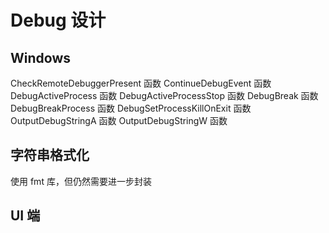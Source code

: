 # Debug 设计

## Windows

CheckRemoteDebuggerPresent 函数
ContinueDebugEvent 函数
DebugActiveProcess 函数
DebugActiveProcessStop 函数
DebugBreak 函数
DebugBreakProcess 函数
DebugSetProcessKillOnExit 函数
OutputDebugStringA 函数
OutputDebugStringW 函数

## 字符串格式化

使用 fmt 库，但仍然需要进一步封装

## UI 端

